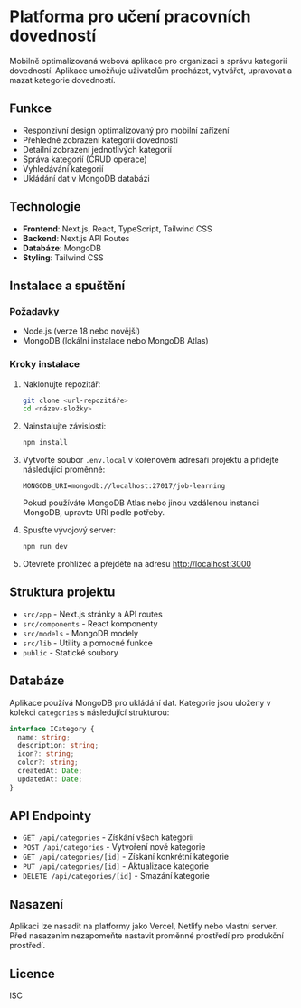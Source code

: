 # Platforma pro učení pracovních dovedností

Mobilně optimalizovaná webová aplikace pro organizaci a správu kategorií dovedností. Aplikace umožňuje uživatelům procházet, vytvářet, upravovat a mazat kategorie dovedností.

## Funkce

- Responzivní design optimalizovaný pro mobilní zařízení
- Přehledné zobrazení kategorií dovedností
- Detailní zobrazení jednotlivých kategorií
- Správa kategorií (CRUD operace)
- Vyhledávání kategorií
- Ukládání dat v MongoDB databázi

## Technologie

- **Frontend**: Next.js, React, TypeScript, Tailwind CSS
- **Backend**: Next.js API Routes
- **Databáze**: MongoDB
- **Styling**: Tailwind CSS

## Instalace a spuštění

### Požadavky

- Node.js (verze 18 nebo novější)
- MongoDB (lokální instalace nebo MongoDB Atlas)

### Kroky instalace

1. Naklonujte repozitář:
   ```bash
   git clone <url-repozitáře>
   cd <název-složky>
   ```

2. Nainstalujte závislosti:
   ```bash
   npm install
   ```

3. Vytvořte soubor `.env.local` v kořenovém adresáři projektu a přidejte následující proměnné:
   ```
   MONGODB_URI=mongodb://localhost:27017/job-learning
   ```
   Pokud používáte MongoDB Atlas nebo jinou vzdálenou instanci MongoDB, upravte URI podle potřeby.

4. Spusťte vývojový server:
   ```bash
   npm run dev
   ```

5. Otevřete prohlížeč a přejděte na adresu [http://localhost:3000](http://localhost:3000)

## Struktura projektu

- `src/app` - Next.js stránky a API routes
- `src/components` - React komponenty
- `src/models` - MongoDB modely
- `src/lib` - Utility a pomocné funkce
- `public` - Statické soubory

## Databáze

Aplikace používá MongoDB pro ukládání dat. Kategorie jsou uloženy v kolekci `categories` s následující strukturou:

```typescript
interface ICategory {
  name: string;
  description: string;
  icon?: string;
  color?: string;
  createdAt: Date;
  updatedAt: Date;
}
```

## API Endpointy

- `GET /api/categories` - Získání všech kategorií
- `POST /api/categories` - Vytvoření nové kategorie
- `GET /api/categories/[id]` - Získání konkrétní kategorie
- `PUT /api/categories/[id]` - Aktualizace kategorie
- `DELETE /api/categories/[id]` - Smazání kategorie

## Nasazení

Aplikaci lze nasadit na platformy jako Vercel, Netlify nebo vlastní server. Před nasazením nezapomeňte nastavit proměnné prostředí pro produkční prostředí.

## Licence

ISC 